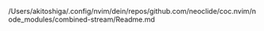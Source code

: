 /Users/akitoshiga/.config/nvim/dein/repos/github.com/neoclide/coc.nvim/node_modules/combined-stream/Readme.md